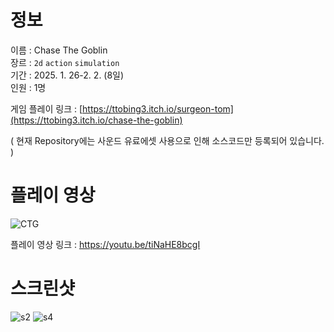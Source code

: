 # 정보
이름 : Chase The Goblin <br>
장르 : `2d` `action` `simulation` <br>
기간 : 2025. 1. 26-2. 2. (8일)  
인원 : 1명 

게임 플레이 링크 : [https://ttobing3.itch.io/surgeon-tom](https://ttobing3.itch.io/chase-the-goblin)

( 현재 Repository에는 사운드 유료에셋 사용으로 인해 소스코드만 등록되어 있습니다. )

# 플레이 영상
![CTG](https://github.com/user-attachments/assets/4ea746d4-b06c-4726-bbae-7b2c21f651fc)

플레이 영상 링크 : https://youtu.be/tiNaHE8bcgI

# 스크린샷
![s2](https://github.com/user-attachments/assets/581e6c8d-dcad-4a2a-956c-053edb4ad5f5)
![s4](https://github.com/user-attachments/assets/d641f6fd-ffd9-4c2a-8dba-738f6ea07ef3)
